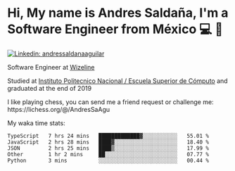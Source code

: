 # Hi, My name is Andres Saldaña, I'm a Software Engineer from México :computer: :boy:

[![Linkedin: andressaldanaaguilar](https://img.shields.io/badge/-andressaldanaaguilar-blue?style=flat-square&logo=Linkedin&logoColor=white&link=https://www.linkedin.com/in/thaianebraga/)](https://www.linkedin.com/in/andressaldanaaguilar)

<p>Software Engineer at <a href="https://www.wizeline.com/">Wizeline</a></p>
<p>Studied at <a href="https://en.wikipedia.org/wiki/ESCOM">Instituto Politecnico Nacional / Escuela Superior de Cómputo</a> and graduated at the end of 2019</p>
<p>I like playing chess, you can send me a friend request or challenge me: https://lichess.org/@/AndresSaAgu</p>

<p> My waka time stats: </p>

<!--START_SECTION:waka-->
```text
TypeScript   7 hrs 24 mins   █████████████▓░░░░░░░░░░░   55.01 % 
JavaScript   2 hrs 28 mins   ████▓░░░░░░░░░░░░░░░░░░░░   18.40 % 
JSON         2 hrs 25 mins   ████▒░░░░░░░░░░░░░░░░░░░░   17.99 % 
Other        1 hr 2 mins     ██░░░░░░░░░░░░░░░░░░░░░░░   07.77 % 
Python       3 mins          ░░░░░░░░░░░░░░░░░░░░░░░░░   00.44 % 
```
<!--END_SECTION:waka-->
